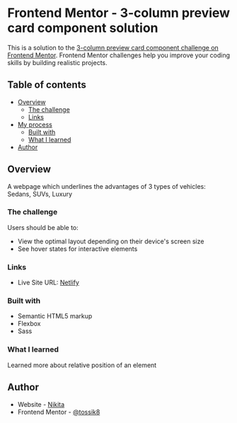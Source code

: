 # Frontend Mentor - 3-column preview card component solution

This is a solution to the [3-column preview card component challenge on Frontend Mentor](https://www.frontendmentor.io/challenges/3column-preview-card-component-pH92eAR2-). Frontend Mentor challenges help you improve your coding skills by building realistic projects.

## Table of contents

- [Overview](#overview)
  - [The challenge](#the-challenge)
  - [Links](#links)
- [My process](#my-process)
  - [Built with](#built-with)
  - [What I learned](#what-i-learned)
- [Author](#author)


## Overview
A webpage which underlines the advantages of 3 types of vehicles: Sedans, SUVs, Luxury
### The challenge

Users should be able to:

- View the optimal layout depending on their device's screen size
- See hover states for interactive elements


### Links

- Live Site URL: [Netlify](https://beamish-pavlova-c7ff8a.netlify.app/)

### Built with

- Semantic HTML5 markup
- Flexbox
- Sass

### What I learned

Learned more about relative position of an element


## Author

- Website - [Nikita](https://www.facebook.com/nikita.toropov.54)
- Frontend Mentor - [@tossik8](https://www.frontendmentor.io/profile/tossik8)
